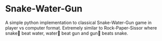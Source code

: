 # Snake-Water-Gun
A simple python implementation to classical Snake-Water-Gun game in player vs computer format. Extremely similar to Rock-Paper-Sissor where snake🐍 beat water, water🌊 beat gun and gun🔫 beats snake.

